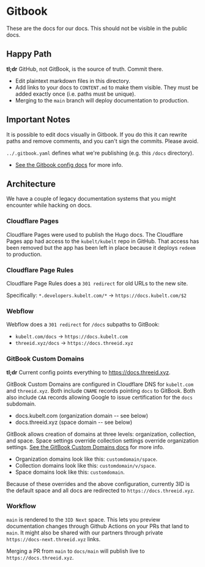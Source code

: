 # Gitbook

These are the docs for our docs. This should not be visible in the public docs.

## Happy Path

**tl;dr** GitHub, not GitBook, is the source of truth. Commit there.

* Edit plaintext markdown files in this directory.
* Add links to your docs to `CONTENT.md` to make them visible. They must be
  added exactly once (i.e. paths must be unique).
* Merging to the `main` branch will deploy documentation to production.

## Important Notes

It is possible to edit docs visually in Gitbook. If you do this it can rewrite
paths and remove comments, and you can't sign the commits. Please avoid.

`../.gitbook.yaml` defines what we're publishing (e.g. this `/docs` directory).

* [See the Gitbook config docs](https://docs.gitbook.com/getting-started/git-sync/content-configuration#.gitbook.yaml-2) for more info.

## Architecture

We have a couple of legacy documentation systems that you might encounter while
hacking on docs.

### Cloudflare Pages

Cloudflare Pages were used to publish the Hugo docs. The Cloudflare Pages app
had access to the `kubelt/kubelt` repo in GitHub. That access has been removed
but the app has been left in place because it deploys `redeem` to production.

### Cloudflare Page Rules

Cloudflare Page Rules does a `301 redirect` for old URLs to the new site.

Specifically: `*.developers.kubelt.com/*` -> `https://docs.kubelt.com/$2`

### Webflow

Webflow does a `301 redirect` for `/docs` subpaths to GitBook:

* `kubelt.com/docs` -> `https://docs.kubelt.com`
* `threeid.xyz/docs` -> `https://docs.threeid.xyz`

### GitBook Custom Domains

**tl;dr** Current config points everything to https://docs.threeid.xyz.

GitBook Custom Domains are configured in Cloudflare DNS for `kubelt.com` and
`threeid.xyz`. Both include `CNAME` records pointing `docs` to GitBook. Both
also include `CAA` records allowing Google to issue certification for the `docs`
subdomain.

* docs.kubelt.com (organization domain -- see below)
* docs.threeid.xyz (space domain -- see below)

GitBook allows creation of domains at three levels: organization, collection, 
and space. Space settings override collection settings override organization
settings. [See the GitBook Custom Domains docs](https://docs.gitbook.com/advanced-guides/custom-domain/location) for more info.

* Organization domains look like this: `customdomain/space`.
* Collection domains look like this: `customdomain/v/space`.
* Space domains look like this: `customdomain`.

Because of these overrides and the above configuration, currently 3ID is the
default space and all docs are redirected to `https://docs.threeid.xyz`.

### Workflow

`main` is rendered to the `3ID Next` space. This lets you preview documentation changes through Github Actions on your PRs that land to `main`. It might also be shared with our partners through private `https://docs-next.threeid.xyz` links.

Merging a PR from `main` to `docs/main` will publish live to `https://docs.threeid.xyz`.
